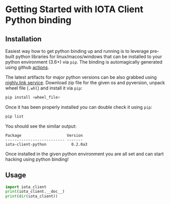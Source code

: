 # Getting Started with IOTA Client Python binding

## Installation
Easiest way how to get python binding up and running is to leverage pre-built python libraries for linux/macos/windows that can be installed to your python environment (3.6+) via `pip`. The binding is automagically generated using github [actions](https://github.com/iotaledger/iota.rs/actions/workflows/python_binding_publish.yml).

The latest artifacts for major python versions can be also grabbed using [nighly.link service](https://nightly.link/iotaledger/iota.rs/workflows/python_binding_publish/dev). Download zip file for the given os and pyversion, unpack wheel file (`.whl`) and install it via `pip`:

```bash
pip install <wheel_file>
```

Once it has been properly installed you can double check it using `pip`:
```bash
pip list
```

You should see the similar output:
```plaintext
Package                    Version
-------------------------- -------
iota-client-python           0.2.0a3
```
Once installed in the given python environment you are all set and can start hacking using python binding!

## Usage

```python
import iota_client
print(iota_client.__doc__)
print(dir(iota_client))
```
